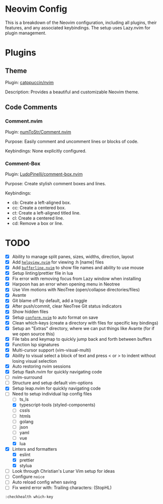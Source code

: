 # Neovim Config

This is a breakdown of the Neovim configuration, including all plugins,
their features, and any associated keybindings. The setup uses
Lazy.nvim for plugin management.

# Plugins

## Theme

Plugin: [catppuccin/nvim](https://github.com/catppuccin/nvim)

Description: Provides a beautiful and customizable Neovim theme.

## Code Comments

### Comment.nvim

Plugin: [numToStr/Comment.nvim](https://github.com/numToStr/Comment.nvim)

Purpose: Easily comment and uncomment lines or blocks of code.

Keybindings: None explicitly configured.

### Comment-Box

Plugin: [LudoPinelli/comment-box.nvim](https://github.com/LudoPinelli/comment-box.nvim)

Purpose: Create stylish comment boxes and lines.

Keybindings:

- <leader>cb: Create a left-aligned box.
- <leader>cc: Create a centered box.
- <leader>ct: Create a left-aligned titled line.
- <leader>cl: Create a centered line.
- <leader>cd: Remove a box or line.

# TODO

- [x] Ability to manage split panes, sizes, widths, direction, layout
- [x] Add [`helpview.nvim`](https://github.com/OXY2DEV/helpview.nvim) for viewing :h [name] files
- [x] Add [`bufferline.nvim`](https://github.com/akinsho/bufferline.nvim) to show file names and ability to use mouse
- [x] Setup linting/prettier file in lua
- [x] Fix error with removing focus from Lazy window when installing
- [x] Harpoon has an error when opening menu in Neotree
- [x] Use Vim motions with NeoTree (open/collapse directories/files)
- [x] Avante
- [x] Git blame off by default, add a toggle
- [x] After push/commit, clear NeoTree Git status indicators
- [x] Show hidden files
- [x] Setup [`conform.nvim`](https://github.com/stevearc/conform.nvim) to auto format on save
- [x] Clean which-keys (create a directory with files for specific key bindings)
- [x] Setup an "Extras" directory, where we can put things like Avante (for if we open source this)
- [x] File tabs and keymap to quickly jump back and forth between buffers
- [x] Function lsp signatures
- [x] Multi-cursor support (vim-visual-multi)
- [x] Ability to visual select a block of text and press < or > to indent without losing visual selection
- [x] Auto restoring nvim sessions
- [x] Setup flash.nvim for quickly navigating code
- [ ] nvim-surround
- [ ] Structure and setup default vim-options
- [x] Setup leap.nvim for quickly navigating code
- [ ] Need to setup individual lsp config files
  - [ ] ts_ls
  - [x] typescript-tools (styled-components)
  - [ ] cssls
  - [ ] htmls
  - [ ] golang
  - [ ] json
  - [ ] yaml
  - [ ] vue
  - [x] lua
- [x] Linters and formatters
  - [x] eslint
  - [x] prettier
  - [x] stylua
- [ ] Look through Christian's Lunar Vim setup for ideas
- [ ] Configure `noice`
- [ ] Auto reload config when saving
- [ ] Fix weird error with: Trailing characters: <Plug>(StopHL)

`:checkhealth which-key`

